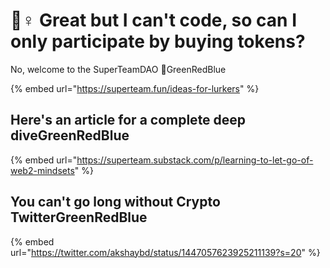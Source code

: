 # 🤷♀ Great but I can't code, so can I only participate by buying tokens?

No, welcome to the SuperTeamDAO 🙂GreenRedBlue

{% embed url="https://superteam.fun/ideas-for-lurkers" %}

## Here's an article for a complete deep diveGreenRedBlue

{% embed url="https://superteam.substack.com/p/learning-to-let-go-of-web2-mindsets" %}

## You can't go long without Crypto TwitterGreenRedBlue

{% embed url="https://twitter.com/akshaybd/status/1447057623925211139?s=20" %}
